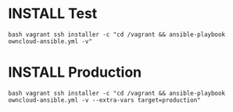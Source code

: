# INSTALL Test
`bash
vagrant ssh installer -c "cd /vagrant && ansible-playbook owncloud-ansible.yml -v"
`

# INSTALL Production
`bash
vagrant ssh installer -c "cd /vagrant && ansible-playbook owncloud-ansible.yml -v --extra-vars target=production"
`
